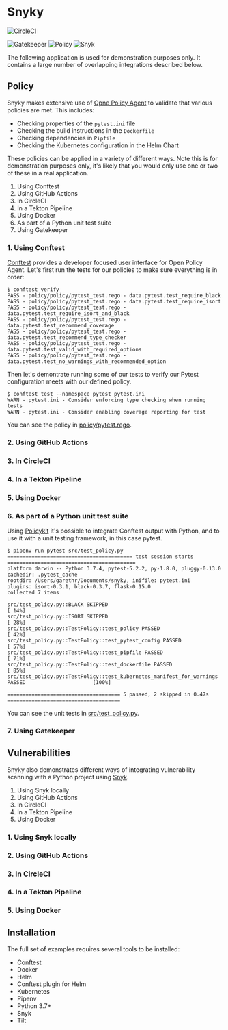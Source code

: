 # Snyky

[![CircleCI](https://circleci.com/gh/garethr/snyky.svg?style=svg)](https://circleci.com/gh/garethr/snyky)

![Gatekeeper](https://github.com/garethr/snyky/workflows/Gatekeeper/badge.svg)
![Policy](https://github.com/garethr/snyky/workflows/Policy/badge.svg)
![Snyk](https://github.com/garethr/snyky/workflows/Snyk/badge.svg)

The following application is used for demonstration purposes only. It contains a large number of overlapping
integrations described below.


## Policy

Snyky makes extensive use of [Opne Policy Agent](https://openpolicyagent.org) to validate that various policies are met. This includes:

* Checking properties of the `pytest.ini` file
* Checking the build instructions in the `Dockerfile`
* Checking dependencies in `Pipfile`
* Checking the Kubernetes configuration in the Helm Chart

These policies can be applied in a variety of different ways. Note this is for demonstration purposes only, it's likely that
you would only use one or two of these in a real application.

1. Using Conftest
2. Using GitHub Actions
3. In CircleCI
4. In a Tekton Pipeline
5. Using Docker
6. As part of a Python unit test suite
7. Using Gatekeeper


### 1. Using Conftest 

[Conftest](https://github.com/instrumenta/conftest) provides a developer focused user interface for Open Policy Agent. Let's first run the tests for our policies to make sure everything is in order:

```console
$ conftest verify
PASS - policy/policy/pytest_test.rego - data.pytest.test_require_black
PASS - policy/policy/pytest_test.rego - data.pytest.test_require_isort
PASS - policy/policy/pytest_test.rego - data.pytest.test_require_isort_and_black
PASS - policy/policy/pytest_test.rego - data.pytest.test_recommend_coverage
PASS - policy/policy/pytest_test.rego - data.pytest.test_recommend_type_checker
PASS - policy/policy/pytest_test.rego - data.pytest.test_valid_with_required_options
PASS - policy/policy/pytest_test.rego - data.pytest.test_no_warnings_with_recommended_option
```

Then let's demontrate running some of our tests to verify our Pytest configuration meets with our defined policy.

```console
$ conftest test --namespace pytest pytest.ini
WARN - pytest.ini - Consider enforcing type checking when running tests
WARN - pytest.ini - Consider enabling coverage reporting for test
```

You can see the policy in [policy/pytest.rego](policy/pytest.rego).

### 2. Using GitHub Actions

### 3. In CircleCI

### 4. In a Tekton Pipeline

### 5. Using Docker

### 6. As part of a Python unit test suite

Using [Policykit](https://github.com/garethr/policykit/) it's possible to integrate Conftest output with Python, and to
use it with a unit testing framework, in this case pytest.

```console
$ pipenv run pytest src/test_policy.py
========================================= test session starts ==========================================
platform darwin -- Python 3.7.4, pytest-5.2.2, py-1.8.0, pluggy-0.13.0
cachedir: .pytest_cache
rootdir: /Users/garethr/Documents/snyky, inifile: pytest.ini
plugins: isort-0.3.1, black-0.3.7, flask-0.15.0
collected 7 items

src/test_policy.py::BLACK SKIPPED                                                                 [ 14%]
src/test_policy.py::ISORT SKIPPED                                                                 [ 28%]
src/test_policy.py::TestPolicy::test_policy PASSED                                                [ 42%]
src/test_policy.py::TestPolicy::test_pytest_config PASSED                                         [ 57%]
src/test_policy.py::TestPolicy::test_pipfile PASSED                                               [ 71%]
src/test_policy.py::TestPolicy::test_dockerfile PASSED                                            [ 85%]
src/test_policy.py::TestPolicy::test_kubernetes_manifest_for_warnings PASSED                      [100%]

===================================== 5 passed, 2 skipped in 0.47s =====================================
```

You can see the unit tests in [src/test_policy.py](src/test_policy.py).


### 7. Using Gatekeeper


## Vulnerabilities

Snyky also demonstrates different ways of integrating vulnerability scanning with a Python project using [Snyk](https://snyk.io).

1. Using Snyk locally
2. Using GitHub Actions
3. In CircleCI
4. In a Tekton Pipeline
5. Using Docker


### 1. Using Snyk locally

### 2. Using GitHub Actions

### 3. In CircleCI

### 4. In a Tekton Pipeline

### 5. Using Docker


## Installation

The full set of examples requires several tools to be installed:

* Conftest
* Docker
* Helm
* Conftest plugin for Helm
* Kubernetes
* Pipenv
* Python 3.7+
* Snyk
* Tilt
